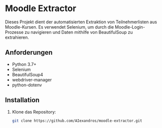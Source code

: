# Moodle Extractor

Dieses Projekt dient der automatisierten Extraktion von Teilnehmerlisten aus Moodle-Kursen. Es verwendet Selenium, um durch die Moodle-Login-Prozesse zu navigieren und Daten mithilfe von BeautifulSoup zu extrahieren.

## Anforderungen

- Python 3.7+
- Selenium
- BeautifulSoup4
- webdriver-manager
- python-dotenv

## Installation

1. Klone das Repository:
   ```bash
   git clone https://github.com/AIexandros/moodle-extractor.git
